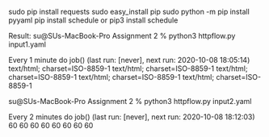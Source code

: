 sudo pip install requests
sudo easy_install pip
sudo python -m pip install pyyaml
pip install schedule or pip3 install schedule

Result: 
su@SUs-MacBook-Pro Assignment 2 % python3 httpflow.py input1.yaml

Every 1 minute do job() (last run: [never], next run: 2020-10-08 18:05:14)
text/html; charset=ISO-8859-1
text/html; charset=ISO-8859-1
text/html; charset=ISO-8859-1
text/html; charset=ISO-8859-1
text/html; charset=ISO-8859-1


su@SUs-MacBook-Pro Assignment 2 % python3 httpflow.py input2.yaml

Every 2 minutes do job() (last run: [never], next run: 2020-10-08 18:12:03)
60
60
60
60
60
60
60
60
